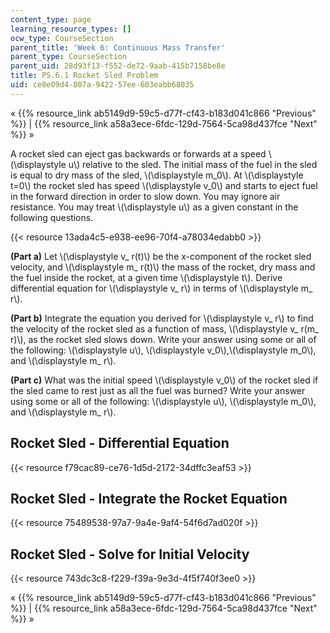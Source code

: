 ```yaml
---
content_type: page
learning_resource_types: []
ocw_type: CourseSection
parent_title: 'Week 6: Continuous Mass Transfer'
parent_type: CourseSection
parent_uid: 28d93f13-f552-de72-9aab-415b7158be8e
title: PS.6.1 Rocket Sled Problem
uid: ce8e09d4-807a-9422-57ee-603eabb68035
---
```


« {{% resource_link ab5149d9-59c5-d77f-cf43-b183d041c866 "Previous" %}} | {{% resource_link a58a3ece-6fdc-129d-7564-5ca98d437fce "Next" %}} »

A rocket sled can eject gas backwards or forwards at a speed \\(\\displaystyle u\\) relative to the sled. The initial mass of the fuel in the sled is equal to dry mass of the sled, \\(\\displaystyle m\_0\\). At \\(\\displaystyle t=0\\) the rocket sled has speed \\(\\displaystyle v\_0\\) and starts to eject fuel in the forward direction in order to slow down. You may ignore air resistance. You may treat \\(\\displaystyle u\\) as a given constant in the following questions.

{{< resource 13ada4c5-e938-ee96-70f4-a78034edabb0 >}}

**(Part a)** Let \\(\\displaystyle v\_ r(t)\\) be the x-component of the rocket sled velocity, and \\(\\displaystyle m\_ r(t)\\) the mass of the rocket, dry mass and the fuel inside the rocket, at a given time \\(\\displaystyle t\\). Derive differential equation for \\(\\displaystyle v\_ r\\) in terms of \\(\\displaystyle m\_ r\\).

**(Part b)** Integrate the equation you derived for \\(\\displaystyle v\_ r\\) to find the velocity of the rocket sled as a function of mass, \\(\\displaystyle v\_ r(m\_ r)\\), as the rocket sled slows down. Write your answer using some or all of the following: \\(\\displaystyle u\\), \\(\\displaystyle v\_0\\),\\(\\displaystyle m\_0\\), and \\(\\displaystyle m\_ r\\).

**(Part c)** What was the initial speed \\(\\displaystyle v\_0\\) of the rocket sled if the sled came to rest just as all the fuel was burned? Write your answer using some or all of the following: \\(\\displaystyle u\\), \\(\\displaystyle m\_0\\), and \\(\\displaystyle m\_ r\\).

Rocket Sled - Differential Equation
-----------------------------------

{{< resource f79cac89-ce76-1d5d-2172-34dffc3eaf53 >}}

Rocket Sled - Integrate the Rocket Equation
-------------------------------------------

{{< resource 75489538-97a7-9a4e-9af4-54f6d7ad020f >}}

Rocket Sled - Solve for Initial Velocity
----------------------------------------

{{< resource 743dc3c8-f229-f39a-9e3d-4f5f740f3ee0 >}}

« {{% resource_link ab5149d9-59c5-d77f-cf43-b183d041c866 "Previous" %}} | {{% resource_link a58a3ece-6fdc-129d-7564-5ca98d437fce "Next" %}} »